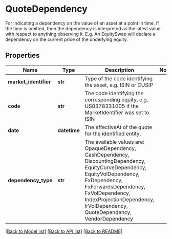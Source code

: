 # QuoteDependency

For indicating a dependency on the value of an asset at a point in time.  If the time is omitted, then the dependency is interpreted as the latest value with respect to anything observing it.  E.g. An EquitySwap will declare a dependency on the current price of the underlying equity.

## Properties
Name | Type | Description | Notes
------------ | ------------- | ------------- | -------------
**market_identifier** | **str** | Type of the code identifying the asset, e.g. ISIN or CUSIP | 
**code** | **str** | The code identifying the corresponding equity, e.g. US0378331005 if the MarketIdentifier was set to ISIN | 
**date** | **datetime** | The effectiveAt of the quote for the identified entity. | 
**dependency_type** | **str** | The available values are: OpaqueDependency, CashDependency, DiscountingDependency, EquityCurveDependency, EquityVolDependency, FxDependency, FxForwardsDependency, FxVolDependency, IndexProjectionDependency, IrVolDependency, QuoteDependency, VendorDependency | 

[[Back to Model list]](../README.md#documentation-for-models) [[Back to API list]](../README.md#documentation-for-api-endpoints) [[Back to README]](../README.md)


